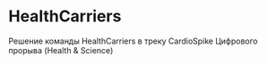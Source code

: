# HealthCarriers
Решение команды HealthCarriers в треку CardioSpike Цифрового прорыва (Health &amp; Science)
